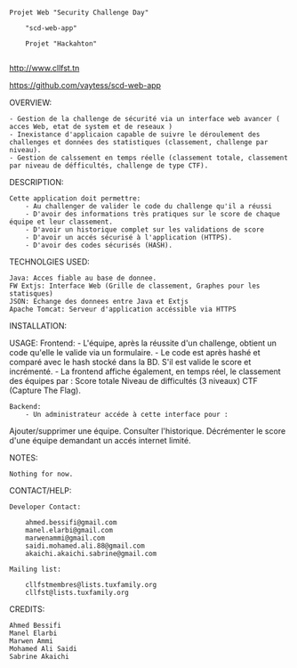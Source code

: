 ~~~~~~~~~~~~~~~~~~~~~~~~~~~~~~~~~~~~~~~~~~~~~~~~~~~~
~~~~~~~~~~~~~~~~~~~~~~~~~~~~~~~~~~~~~~~~~~~~~~~~~~~~
	Projet Web "Security Challenge Day"

		"scd-web-app"

		Projet "Hackahton"
~~~~~~~~~~~~~~~~~~~~~~~~~~~~~~~~~~~~~~~~~~~~~~~~~~~~
~~~~~~~~~~~~~~~~~~~~~~~~~~~~~~~~~~~~~~~~~~~~~~~~~~~~


http://www.cllfst.tn

https://github.com/vaytess/scd-web-app


OVERVIEW:
	
	- Gestion de la challenge de sécurité via un interface web avancer ( acces Web, etat de system et de reseaux )
	- Inexistance d'applicaion capable de suivre le déroulement des challenges et données des statistiques (classement, challenge par niveau).
	- Gestion de calssement en temps réelle (classement totale, classement par niveau de défficultés, challenge de type CTF).

DESCRIPTION: 

	Cette application doit permettre:
		- Au challenger de valider le code du challenge qu'il a réussi
		- D'avoir des informations très pratiques sur le score de chaque équipe et leur classement.
		- D'avoir un historique complet sur les validations de score
		- D'avoir un accés sécurisé à l'application (HTTPS).
		- D'avoir des codes sécurisés (HASH).

TECHNOLGIES USED:

	Java: Acces fiable au base de donnee.
	FW Extjs: Interface Web (Grille de classement, Graphes pour les statisques)
	JSON: Echange des donnees entre Java et Extjs
	Apache Tomcat: Serveur d'application accéssible via HTTPS	


INSTALLATION:




USAGE:
	Frontend:
		- L'équipe, après la réussite d'un challenge, obtient un code qu'elle le valide via un formulaire.
		- Le code est après hashé et comparé avec le hash stocké dans la BD. S'il est valide le score et incrémenté.
		- La frontend affiche également, en temps réel, le classement des équipes par :
 Score totale
 Niveau de difficultés (3 niveaux)
 CTF (Capture The Flag).

	Backend:
		- Un administrateur accéde à cette interface pour :
 Ajouter/supprimer une équipe.
 Consulter l'historique.
 Décrémenter le score d'une équipe demandant un accés internet limité.


NOTES: 

	Nothing for now.

CONTACT/HELP:

	Developer Contact:

		ahmed.bessifi@gmail.com
		manel.elarbi@gmail.com
		marwenammi@gmail.com	
		saidi.mohamed.ali.88@gmail.com	
		akaichi.akaichi.sabrine@gmail.com

	Mailing list:
	
		cllfstmembres@lists.tuxfamily.org
		cllfst@lists.tuxfamily.org

CREDITS:

	Ahmed Bessifi
	Manel Elarbi
	Marwen Ammi
	Mohamed Ali Saidi
	Sabrine Akaichi
	
